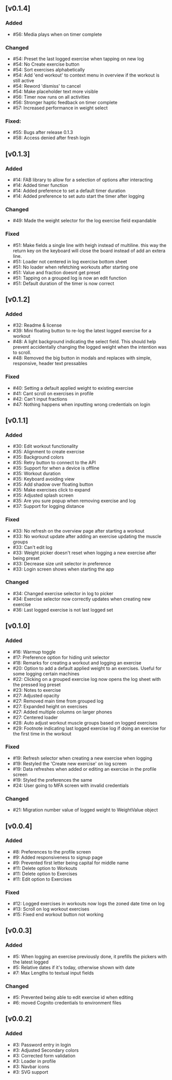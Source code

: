 ## [v0.1.4]

### Added

- #56: Media plays when on timer complete

### Changed

- #54: Preset the last logged exercise when tapping on new log
- #54: No Create exercise button
- #54: Sort exercises alphabetically
- #54: Add 'end workout' to context menu in overview if the workout is still active
- #54: Reword 'dismiss' to cancel
- #54: Make placeholder text more visible
- #56: Timer now runs on all activities
- #56: Stronger haptic feedback on timer complete
- #57: Increased performance in weight select

### Fixed:

- #55: Bugs after release 0.1.3
- #58: Access denied after fresh login

## [v0.1.3]

### Added

- #14: FAB library to allow for a selection of options after interacting
- #14: Added timer function
- #14: Added preference to set a default timer duration
- #14: Added preference to set auto start the timer after logging

### Changed

- #49: Made the weight selector for the log exercise field expandable

### Fixed

- #51: Make fields a single line with heigh instead of multiline. this way the return key on the keyboard will close the
  board instead of add an extera line.
- #51: Loader not centered in log exercise bottom sheet
- #51: No loader when refetching workouts after starting one
- #51: Value and fraction doesnt get preset
- #51: Tapping on a grouped log is now an edit function
- #51: Default duration of the timer is now correct

## [v0.1.2]

### Added

- #32: Readme & license
- #39: Mini floating button to re-log the latest logged exercise for a workout
- #48: A light background indicating the select field. This should help prevent accidentally changing the logged weight
  when the intention was to scroll.
- #48: Removed the big button in modals and replaces with simple, responsive, header text pressables

### Fixed

- #40: Setting a default applied weight to existing exercise
- #41: Cant scroll on exercises in profile
- #42: Can't input fractions
- #47: Nothing happens when inputting wrong credentials on login

## [v0.1.1]

### Added

- #30: Edit workout functionality
- #35: Alignment to create exercise
- #35: Background colors
- #35: Retry button to connect to the API
- #35: Support for when a device is offline
- #35: Workout duration
- #35: Keyboard avoiding view
- #35: Add shadow over floating button
- #35: Make exercises click to expand
- #35: Adjusted splash screen
- #35: Are you sure popup when removing exercise and log
- #37: Support for logging distance

### Fixed

- #33: No refresh on the overview page after starting a workout
- #33: No workout update after adding an exercise updating the muscle groups
- #33: Can't edit log
- #33: Weight picker doesn't reset when logging a new exercise after being preset
- #33: Decrease size unit selector in preference
- #33: Login screen shows when starting the app

### Changed

- #34: Changed exercise selector in log to picker
- #34: Exercise selector now correctly updates when creating new exercise
- #36: Last logged exercise is not last logged set

## [v0.1.0]

### Added

- #16: Warmup toggle
- #17: Preference option for hiding unit selector
- #18: Remarks for creating a workout and logging an exercise
- #20: Option to add a default applied weight to an exercises. Useful for some logging certain machines
- #22: Clicking on a grouped exercise log now opens the log sheet with the pressed log preset
- #23: Notes to exercise
- #27: Adjusted opacity
- #27: Removed main time from grouped log
- #27: Expanded height on exercises
- #27: Added multiple columns on larger phones
- #27: Centered loader
- #28: Auto adjust workout muscle groups based on logged exercises
- #29: Footnote indicating last logged exercise log if doing an exercise for the first time in the workout

### Fixed

- #19: Refresh selector when creating a new exercise when logging
- #19: Restyled the 'Create new exercise' on log screen
- #19: Data refreshes when added or editing an exercise in the profile screen
- #19: Styled the preferences the same
- #24: User going to MFA screen with invalid credentials

### Changed

- #21: Migration number value of logged weight to WeightValue object

## [v0.0.4]

### Added

- #8: Preferences to the profile screen
- #9: Added responsiveness to signup page
- #9: Prevented first letter being capital for middle name
- #11: Delete option to Workouts
- #11: Delete option to Exercises
- #11: Edit option to Exercises

### Fixed

- #12: Logged exercises in workouts now logs the zoned date time on log
- #13: Scroll on log workout exercises
- #15: Fixed end workout button not working

## [v0.0.3]

### Added

- #5: When logging an exercise previously done, it prefills the pickers with the latest logged
- #5: Relative dates if it's today, otherwise shown with date
- #7: Max Lengths to textual input fields

### Changed

- #5: Prevented being able to edit exercise id when editing
- #6: moved Cognito credentials to environment files

## [v0.0.2]

### Added

- #3: Password entry in login
- #3: Adjusted Secondary colors
- #3: Corrected form validation
- #3: Loader in profile
- #3: Navbar icons
- #3: SVG support
